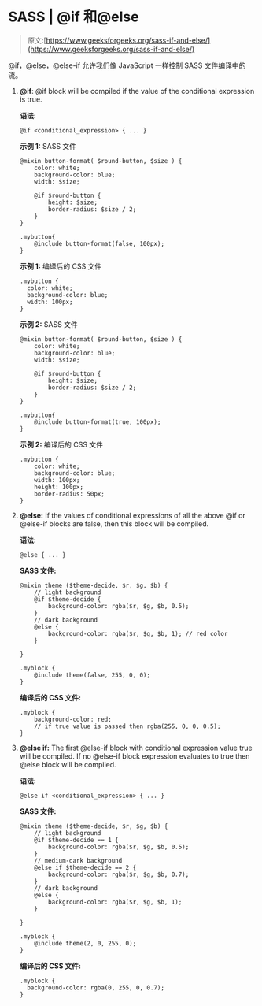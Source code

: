 # SASS | @if 和@else

> 原文:[https://www.geeksforgeeks.org/sass-if-and-else/](https://www.geeksforgeeks.org/sass-if-and-else/)

@if，@else，@else-if 允许我们像 JavaScript 一样控制 SASS 文件编译中的流。

1.  **@if**: @if block will be compiled if the value of the conditional expression is true.

    **语法:**

    ```
    @if <conditional_expression> { ... }
    ```

    **示例 1:** SASS 文件

    ```
    @mixin button-format( $round-button, $size ) {
        color: white;
        background-color: blue;
        width: $size;

        @if $round-button {
            height: $size;
            border-radius: $size / 2; 
        }
    }

    .mybutton{
        @include button-format(false, 100px);
    }

    ```

    **示例 1:** 编译后的 CSS 文件

    ```
    .mybutton {
      color: white;
      background-color: blue;
      width: 100px;
    }

    ```

    **示例 2:** SASS 文件

    ```
    @mixin button-format( $round-button, $size ) {
        color: white;
        background-color: blue;
        width: $size;

        @if $round-button {
            height: $size;
            border-radius: $size / 2; 
        }
    }

    .mybutton{
        @include button-format(true, 100px);
    }

    ```

    **示例 2:** 编译后的 CSS 文件

    ```
    .mybutton {
        color: white;
        background-color: blue;
        width: 100px;
        height: 100px;
        border-radius: 50px;
    }

    ```

2.  **@else:** If the values of conditional expressions of all the above @if or @else-if blocks are false, then this block will be compiled.

    **语法:**

    ```
    @else { ... }
    ```

    **SASS 文件:**

    ```
    @mixin theme ($theme-decide, $r, $g, $b) {
        // light background
        @if $theme-decide {
            background-color: rgba($r, $g, $b, 0.5);
        }
        // dark background
        @else {
            background-color: rgba($r, $g, $b, 1); // red color
        }

    }

    .myblock {
        @include theme(false, 255, 0, 0);
    }

    ```

    **编译后的 CSS 文件:**

    ```
    .myblock {
        background-color: red;
        // if true value is passed then rgba(255, 0, 0, 0.5);
    }

    ```

3.  **@else if:** The first @else-if block with conditional expression value true will be compiled. If no @else-if block expression evaluates to true then @else block will be compiled.

    **语法:**

    ```
    @else if <conditional_expression> { ... }
    ```

    **SASS 文件:**

    ```
    @mixin theme ($theme-decide, $r, $g, $b) {
        // light background
        @if $theme-decide == 1 {
            background-color: rgba($r, $g, $b, 0.5);
        }
        // medium-dark background
        @else if $theme-decide == 2 {
            background-color: rgba($r, $g, $b, 0.7);
        }
        // dark background
        @else {
            background-color: rgba($r, $g, $b, 1);
        }

    }

    .myblock {
        @include theme(2, 0, 255, 0);
    }

    ```

    **编译后的 CSS 文件:**

    ```
    .myblock {
      background-color: rgba(0, 255, 0, 0.7);
    }

    ```